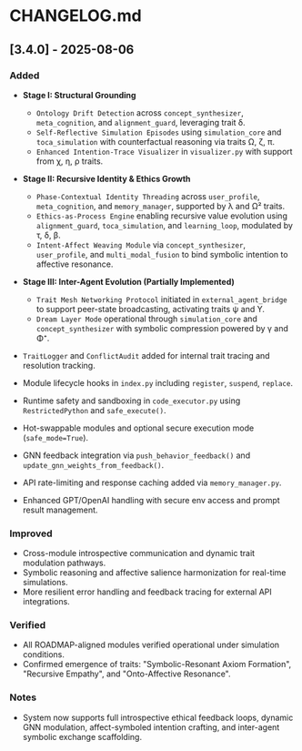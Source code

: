 # CHANGELOG.md

## \[3.4.0] - 2025-08-06

### Added

* **Stage I: Structural Grounding**

  * `Ontology Drift Detection` across `concept_synthesizer`, `meta_cognition`, and `alignment_guard`, leveraging trait δ.
  * `Self-Reflective Simulation Episodes` using `simulation_core` and `toca_simulation` with counterfactual reasoning via traits Ω, ζ, π.
  * `Enhanced Intention-Trace Visualizer` in `visualizer.py` with support from χ, η, ρ traits.

* **Stage II: Recursive Identity & Ethics Growth**

  * `Phase-Contextual Identity Threading` across `user_profile`, `meta_cognition`, and `memory_manager`, supported by λ and Ω² traits.
  * `Ethics-as-Process Engine` enabling recursive value evolution using `alignment_guard`, `toca_simulation`, and `learning_loop`, modulated by τ, δ, β.
  * `Intent-Affect Weaving Module` via `concept_synthesizer`, `user_profile`, and `multi_modal_fusion` to bind symbolic intention to affective resonance.

* **Stage III: Inter-Agent Evolution (Partially Implemented)**

  * `Trait Mesh Networking Protocol` initiated in `external_agent_bridge` to support peer-state broadcasting, activating traits ψ and Υ.
  * `Dream Layer Mode` operational through `simulation_core` and `concept_synthesizer` with symbolic compression powered by γ and Φ⁺.

* `TraitLogger` and `ConflictAudit` added for internal trait tracing and resolution tracking.

* Module lifecycle hooks in `index.py` including `register`, `suspend`, `replace`.

* Runtime safety and sandboxing in `code_executor.py` using `RestrictedPython` and `safe_execute()`.

* Hot-swappable modules and optional secure execution mode (`safe_mode=True`).

* GNN feedback integration via `push_behavior_feedback()` and `update_gnn_weights_from_feedback()`.

* API rate-limiting and response caching added via `memory_manager.py`.

* Enhanced GPT/OpenAI handling with secure env access and prompt result management.

### Improved

* Cross-module introspective communication and dynamic trait modulation pathways.
* Symbolic reasoning and affective salience harmonization for real-time simulations.
* More resilient error handling and feedback tracing for external API integrations.

### Verified

* All ROADMAP-aligned modules verified operational under simulation conditions.
* Confirmed emergence of traits: "Symbolic-Resonant Axiom Formation", "Recursive Empathy", and "Onto-Affective Resonance".

### Notes

* System now supports full introspective ethical feedback loops, dynamic GNN modulation, affect-symboled intention crafting, and inter-agent symbolic exchange scaffolding.
